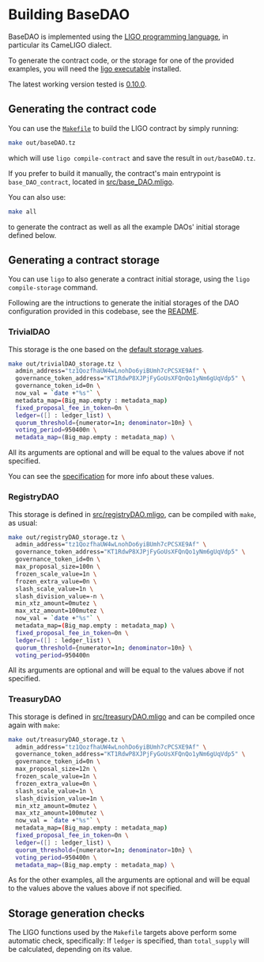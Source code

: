 <!--
SPDX-FileCopyrightText: 2021 TQ Tezos
SPDX-License-Identifier: LicenseRef-MIT-TQ
-->

# Building BaseDAO

BaseDAO is implemented using the [LIGO programming language](https://ligolang.org/),
in particular its CameLIGO dialect.

To generate the contract code, or the storage for one of the provided examples,
you will need the [ligo executable](https://ligolang.org/docs/intro/installation) installed.

The latest working version tested is [0.10.0](https://gitlab.com/ligolang/ligo/-/releases/0.10.0).

## Generating the contract code

You can use the [`Makefile`](../Makefile) to build the LIGO contract by simply running:
```sh
make out/baseDAO.tz
```
which will use `ligo compile-contract` and save the result in `out/baseDAO.tz`.

If you prefer to build it manually, the contract's main entrypoint is
`base_DAO_contract`, located in [src/base_DAO.mligo](../src/base_DAO.mligo).

You can also use:
```sh
make all
```
to generate the contract as well as all the example DAOs' initial storage
defined below.

## Generating a contract storage

You can use `ligo` to also generate a contract initial storage, using the
`ligo compile-storage` command.

Following are the intructions to generate the initial storages of the DAO configuration
provided in this codebase, see the [README](../README.md).

### TrivialDAO

This storage is the one based on the [default storage values](../src/defaults.mligo).
```sh
make out/trivialDAO_storage.tz \
  admin_address="tz1QozfhaUW4wLnohDo6yiBUmh7cPCSXE9Af" \
  governance_token_address="KT1RdwP8XJPjFyGoUsXFQnQo1yNm6gUqVdp5" \
  governance_token_id=0n \
  now_val = `date +"%s"` \
  metadata_map=(Big_map.empty : metadata_map)
  fixed_proposal_fee_in_token=0n \
  ledger=([] : ledger_list) \
  quorum_threshold={numerator=1n; denominator=10n} \
  voting_period=950400n \
  metadata_map=(Big_map.empty : metadata_map) \
```

All its arguments are optional and will be equal to the values above if not
specified.

You can see the [specification](specification.md) for more info about these
values.

### RegistryDAO

This storage is defined in [src/registryDAO.mligo](../src/registryDAO.mligo), can be
compiled with `make`, as usual:
```sh
make out/registryDAO_storage.tz \
  admin_address="tz1QozfhaUW4wLnohDo6yiBUmh7cPCSXE9Af" \
  governance_token_address="KT1RdwP8XJPjFyGoUsXFQnQo1yNm6gUqVdp5" \
  governance_token_id=0n \
  max_proposal_size=100n \
  frozen_scale_value=1n \
  frozen_extra_value=0n \
  slash_scale_value=1n \
  slash_division_value=-n \
  min_xtz_amount=0mutez \
  max_xtz_amount=100mutez \
  now_val = `date +"%s"` \
  metadata_map=(Big_map.empty : metadata_map) \
  fixed_proposal_fee_in_token=0n \
  ledger=([] : ledger_list) \
  quorum_threshold={numerator=1n; denominator=10n} \
  voting_period=950400n
```

All its arguments are optional and will be equal to the values above if not
specified.

### TreasuryDAO

This storage is defined in [src/treasuryDAO.mligo](../src/treasuryDAO.mligo) and
can be compiled once again with `make`:
```sh
make out/treasuryDAO_storage.tz \
  admin_address="tz1QozfhaUW4wLnohDo6yiBUmh7cPCSXE9Af" \
  governance_token_address="KT1RdwP8XJPjFyGoUsXFQnQo1yNm6gUqVdp5" \
  governance_token_id=0n \
  max_proposal_size=12n \
  frozen_scale_value=1n \
  frozen_extra_value=0n \
  slash_scale_value=1n \
  slash_division_value=1n \
  min_xtz_amount=0mutez \
  max_xtz_amount=100mutez \
  now_val = `date +"%s"` \
  metadata_map=(Big_map.empty : metadata_map)
  fixed_proposal_fee_in_token=0n \
  ledger=([] : ledger_list) \
  quorum_threshold={numerator=1n; denominator=10n} \
  voting_period=950400n \
  metadata_map=(Big_map.empty : metadata_map) \
```

As for the other examples, all the arguments are optional and will be equal to
the values above the values above if not specified.

## Storage generation checks
The LIGO functions used by the `Makefile` targets above perform some automatic check, specifically:
If `ledger` is specified, than `total_supply` will be calculated, depending on its value.

